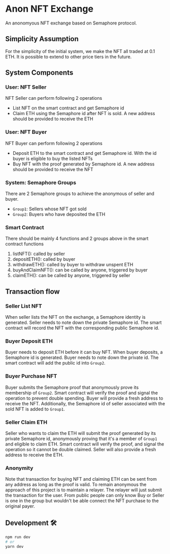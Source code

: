 # Anon NFT Exchange

An anonomyous NFT exchange based on Semaphore protocol.

## Simplicity Assumption

For the simplicity of the initial system, we make the NFT all traded at 0.1 ETH. It is possible to extend to other price tiers in the future.

## System Components

### User: NFT Seller

NFT Seller can perform following 2 operations

- List NFT on the smart contract and get Semaphore id
- Claim ETH using the Semaphore id after NFT is sold. A new address should be provided to receive the ETH

### User: NFT Buyer

NFT Buyer can perform following 2 operations

- Deposit ETH to the smart contract and get Semaphore id. With the id buyer is eligible to buy the listed NFTs
- Buy NFT with the proof generated by Semaphore id. A new address should be provided to receive the NFT

### System: Semaphore Groups

There are 2 Semaphore groups to achieve the anonymous of seller and buyer.

- `Group1`: Sellers whose NFT got sold
- `Group2`: Buyers who have deposited the ETH

### Smart Contract

There should be mainly 4 functions and 2 groups above in the smart contract
functions

1. listNFT(): called by seller
2. depositETH(): called by buyer
3. withdrawETH(): called by buyer to withdraw unspent ETH
4. buyAndClaimNFT(): can be called by anyone, triggered by buyer
5. claimETH(): can be called by anyone, triggered by seller

## Transaction flow

### Seller List NFT

When seller lists the NFT on the exchange, a Semaphore identity is generated. Seller needs to note down the private Semaphore id. The smart contract will record the NFT with the corresponding public Semaphore id.

### Buyer Deposit ETH

Buyer needs to deposit ETH before it can buy NFT. When buyer deposits, a Semaphore id is generated. Buyer needs to note down the private id. The smart contract will add the public id into `Group2`.

### Buyer Purchase NFT

Buyer submits the Semaphore proof that anonymously prove its membership of `Group2`. Smart contract will verify the proof and signal the operation to prevent double spending. Buyer will provide a fresh address to receive the NFT. Additionally, the Semaphore id of seller associated with the sold NFT is added to `Group1`.

### Seller Claim ETH

Seller who wants to claim the ETH will submit the proof generated by its private Semaphore id, anonymously proving that it's a member of `Group1` and eligible to claim ETH. Smart contract will verify the proof, and signal the operation so it cannot be double claimed. Seller will also provide a fresh address to receive the ETH.

### Anonymity

Note that transaction for buying NFT and claiming ETH can be sent from any address as long as the proof is valid. To remain anonymous the approach of this project is to maintain a relayer. The relayer will just submit the transaction for the user. From public people can only know Buy or Seller is one in the group but wouldn't be able connect the NFT purchase to the original payer.

## Development 🛠️

```bash
npm run dev
# or
yarn dev
```
